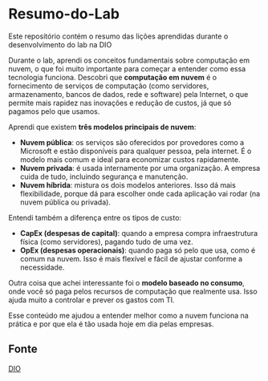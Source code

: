 # Resumo-do-Lab
  Este repositório contém o resumo das lições aprendidas durante o desenvolvimento do lab na DIO
  
  Durante o lab, aprendi os conceitos fundamentais sobre computação em nuvem, o que foi muito importante para começar a entender como essa tecnologia funciona. Descobri que **computação em nuvem** é o fornecimento de serviços de computação (como servidores, armazenamento, bancos de dados, rede e software) pela Internet, o que permite mais rapidez nas inovações e redução de custos, já que só pagamos pelo que usamos.
  
  Aprendi que existem **três modelos principais de nuvem**:
  
  - **Nuvem pública**: os serviços são oferecidos por provedores como a Microsoft e estão disponíveis para qualquer pessoa, pela internet. É o modelo mais comum e ideal para economizar custos rapidamente.
  - **Nuvem privada**: é usada internamente por uma organização. A empresa cuida de tudo, incluindo segurança e manutenção.
  - **Nuvem híbrida**: mistura os dois modelos anteriores. Isso dá mais flexibilidade, porque dá para escolher onde cada aplicação vai rodar (na nuvem pública ou privada).
  
  Entendi também a diferença entre os tipos de custo:
  
  - **CapEx (despesas de capital)**: quando a empresa compra infraestrutura física (como servidores), pagando tudo de uma vez.
  - **OpEx (despesas operacionais)**: quando paga só pelo que usa, como é comum na nuvem. Isso é mais flexível e fácil de ajustar conforme a necessidade.
  
  Outra coisa que achei interessante foi o **modelo baseado no consumo**, onde você só paga pelos recursos de computação que realmente usa. Isso ajuda muito a controlar e prever os gastos com TI.
  
  Esse conteúdo me ajudou a entender melhor como a nuvem funciona na prática e por que ela é tão usada hoje em dia pelas empresas.

## Fonte

[DIO](https://web.dio.me/track/bradesco-java-cloud-native/course/computacao-da-nuvem/learning/2fb22750-3cea-4c04-9602-cafef08da5cd?autoplay=1)

